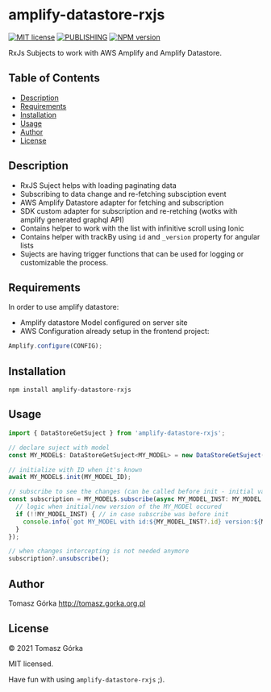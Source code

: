 # amplify-datastore-rxjs

[![MIT license](http://img.shields.io/badge/license-MIT-brightgreen.svg)](http://opensource.org/licenses/MIT) 
[![PUBLISHING](https://github.com/tgorka/amplify-datastore-rxjs/actions/workflows/main.yml/badge.svg)](https://github.com/tgorka/amplify-datastore-rxjs/actions/workflows/main.yml) 
[![NPM version](https://img.shields.io/npm/v/amplify-datastore-rxjs.svg?style=flat)](https://npmjs.org/package/amplify-datastore-rxjs)

RxJs Subjects to work with AWS Amplify and Amplify Datastore.

## Table of Contents

* [Description](#description)
* [Requirements](#requirements)
* [Installation](#installation)
* [Usage](#usage)
* [Author](#author)
* [License](#license)

## Description

- RxJS Suject helps with loading paginating data 
- Subscribing to data change and re-fetching subsciption event
- AWS Amplify Datastore adapter for fetching and subscription
- SDK custom adapter for subscription and re-retching (wotks with amplify generated graphql API)
- Contains helper to work with the list with infinitive scroll using Ionic 
- Contains helper with trackBy using `id` and `_version` property for angular lists
- Sujects are having trigger functions that can be used for logging or customizable the process.

## Requirements

In order to use amplify datastore:
- Amplify datastore Model configured on server site
- AWS Configuration already setup in the frontend project:
``` typescript
Amplify.configure(CONFIG);
```

## Installation

```
npm install amplify-datastore-rxjs
```

## Usage

``` typescript
import { DataStoreGetSuject } from 'amplify-datastore-rxjs';

// declare suject with model
const MY_MODEL$: DataStoreGetSuject<MY_MODEL> = new DataStoreGetSuject(MY_MODEL);

// initialize with ID when it's known
await MY_MODEL$.init(MY_MODEL_ID);

// subscribe to see the changes (can be called before init - initial value is null)
const subscription = MY_MODEL$.subscribe(async MY_MODEL_INST: MY_MODEL => {
  // logic when initial/new version of the MY_MODEl occured
  if (!!MY_MODEL_INST) { // in case subscribe was before init
    console.info(`got MY_MODEL with id:${MY_MODEL_INST?.id} version:${MY_MODEL_INST?._version}`);
  }
});

// when changes intercepting is not needed anymore
subscription?.unsubscribe();
```

## Author
Tomasz Górka <http://tomasz.gorka.org.pl>

## License
&copy; 2021 Tomasz Górka

MIT licensed.

Have fun with using `amplify-datastore-rxjs` ;).
